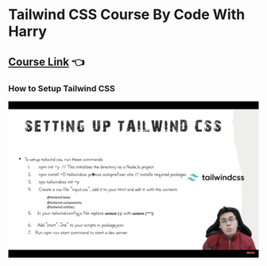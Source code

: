 # Tailwind CSS Course By Code With Harry

## [Course Link](https://www.youtube.com/playlist?list=PLu0W_9lII9ahwFDuExCpPFHAK829Wto2O) 👈

### How to Setup Tailwind CSS

<img src="https://github.com/kishanrajput23/Self-Learning/blob/main/Tailwind_CSS/Screenshot%202023-10-02%20at%203.37.19%20PM.png" alt="">
